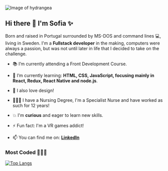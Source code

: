 ![Image of hydrangea](https://media-exp1.licdn.com/dms/image/C4E16AQGl353wp0-D3Q/profile-displaybackgroundimage-shrink_350_1400/0?e=1609977600&v=beta&t=Og7h0PDxtK7AlirSqPAXrO9DxsnObfvB-HluuuZi5jg)

## Hi there 👋 I'm Sofia ✨ 

Born and raised in Portugal surrounded by MS-DOS and command lines 💻, living in Sweden. 
I'm a __Fullstack developer__ in the making, computers were always a passion, but was not until later in life that I decided to take on the challenge. 

 - 📚 I’m currently attending a Front Development Course. 
 - 🌱 I’m currently learning: __HTML, CSS, JavaScript, focusing mainly in React, Redux, React Native and node.js__.
 - 🌈 I also love design!
 - 👩🏻‍⚕️ I have a Nursing Degree, I'm a Specialist Nurse and have worked as such for 12 years!
 - 💥 I'm __curious__ and eager to learn new skills.
 - ⚡ Fun fact: I'm a VR games addict!
 
 - 📫 You can find me on: [__LinkedIn__](https://www.linkedin.com/in/sofiavazsousa/)
 
 
 
 ### Most Coded 👩🏻‍💻
 
 [![Top Langs](https://github-readme-stats.vercel.app/api/top-langs/?username=sofiavazs&layout=compact)](https://github.com/sofiavazs/github-readme-stats)


<!--
**sofiavazs/sofiavazs** is a ✨ _special_ ✨ repository because its `README.md` (this file) appears on your GitHub profile.


-->
